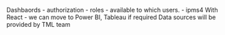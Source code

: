 Dashbaords - authorization - roles - available to which users. - ipms4
With React - we can move to Power BI,  Tableau if required
Data sources will be provided by TML team
